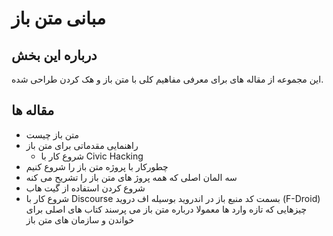 # مبانی متن باز 

## درباره این بخش
این مجموعه از مقاله های برای معرفی مفاهیم کلی با متن باز و هک کردن طراحی شده. 

## مقاله ها
  - متن باز چیست 
  - راهنمایی  مقدماتی برای متن باز
    - شروع کار با Civic Hacking 
  - چطورکار با  پروژه متن باز را شروع کنیم
  - سه المان اصلی که همه پروژ های متن باز را تشریح می کنه
  - شروع کردن استفاده از گیت هاب
  - شروع کار با Discourse
  بسمت کد منبع باز در اندروید بوسیله اف دروید (F-Droid)
  چیزهایی که تازه وارد ها  معمولا درباره متن باز می پرسند 
  کتاب های اصلی برای خواندن و سازمان های متن باز 